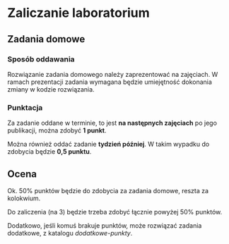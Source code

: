 # Zaliczanie laboratorium

## Zadania domowe

### Sposób oddawania
Rozwiązanie zadania domowego należy zaprezentować na zajęciach.
W ramach prezentacji zadania wymagana będzie umiejętność dokonania zmiany w kodzie rozwiązania.

### Punktacja
Za zadanie oddane w terminie, to jest **na następnych zajęciach** po jego publikacji, można zdobyć **1 punkt**.

Można również oddać zadanie **tydzień później**. W takim wypadku do zdobycia będzie **0,5 punktu**.

## Ocena

Ok. 50% punktów będzie do zdobycia za zadania domowe, reszta za kolokwium.

Do zaliczenia (na 3) będzie trzeba zdobyć łącznie powyżej 50% punktów.


Dodatkowo, jeśli komuś brakuje punktów, może rozwiązać zadania dodatkowe, z katalogu *dodatkowe-punkty*.
